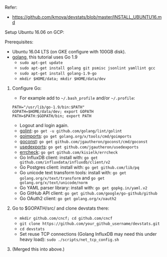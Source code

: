 Refer:
- https://github.com/kmova/devstats/blob/master/INSTALL_UBUNTU16.md


Setup Ubuntu 16.06 on GCP: 

Prerequisites:
- Ubuntu 16.04 LTS (on GKE configure with 100GB disk).
- [golang](https://golang.org), this tutorial uses Go 1.9
    - `sudo apt-get update`
    - `sudo apt-get install golang git psmisc jsonlint yamllint gcc`
    - `sudo apt-get install golang-1.9-go`
    - `mkdir $HOME/data; mkdir $HOME/data/dev`
    
1. Configure Go:
    - For example add to `~/.bash_profile` and/or `~/.profile`:
     ```
     PATH="/usr/lib/go-1.9/bin:$PATH"
     GOPATH=$HOME/data/dev; export GOPATH
     PATH=$PATH:$GOPATH/bin; export PATH
     ```
    - Logout and login again.
    - [golint](https://github.com/golang/lint): `go get -u github.com/golang/lint/golint`
    - [goimports](https://godoc.org/golang.org/x/tools/cmd/goimports): `go get golang.org/x/tools/cmd/goimports`
    - [goconst](https://github.com/jgautheron/goconst): `go get github.com/jgautheron/goconst/cmd/goconst`
    - [usedexports](https://github.com/jgautheron/usedexports): `go get github.com/jgautheron/usedexports`
    - [errcheck](https://github.com/kisielk/errcheck): `go get github.com/kisielk/errcheck`
    - Go InfluxDB client: install with: `go get github.com/influxdata/influxdb/client/v2`
    - Go Postgres client: install with: `go get github.com/lib/pq`
    - Go unicode text transform tools: install with: `go get golang.org/x/text/transform` and `go get golang.org/x/text/unicode/norm`
    - Go YAML parser library: install with: `go get gopkg.in/yaml.v2`
    - Go GitHub API client: `go get github.com/google/go-github/github`
    - Go OAuth2 client: `go get golang.org/x/oauth2`
    
2. Go to $GOPATH/src/ and clone devstats there:
    - `mkdir github.com/cncf; cd github.com/cncf`
    - `git clone https://github.com/your_github_username/devstats.git`
    - `cd devstats`
    - Set reuse TCP connections (Golang InfluxDB may need this under heavy load): `sudo ./scripts/net_tcp_config.sh`

3. (Merged this into above.)
